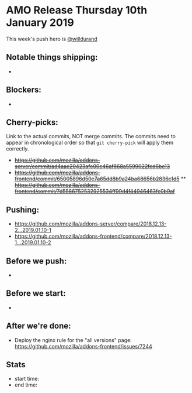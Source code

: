 # AMO Release Thursday 10th January 2019

This week's push hero is [@willdurand](https://github.com/willdurand/)

## Notable things shipping:

*

## Blockers:

*

## Cherry-picks:

Link to the actual commits, NOT merge commits. The commits need to appear
in chronological order so that `git cherry-pick` will apply them correctly.

* ~~https://github.com/mozilla/addons-server/commit/ad4aae20423afe00c46af868a5599022fcd6be13~~
* ~~https://github.com/mozilla/addons-frontend/commit/65005896d50e7a65dd8b9a24ba68656b2836c1d5~~
** ~~https://github.com/mozilla/addons-frontend/commit/7d5586752532925534ff99d4f44946463fc0b9af~~

## Pushing:

* https://github.com/mozilla/addons-server/compare/2018.12.13-2...2019.01.10-1
* https://github.com/mozilla/addons-frontend/compare/2018.12.13-1...2019.01.10-2


## Before we push:

*

## Before we start:

*

## After we're done:

* Deploy the nginx rule for the "all versions" page: https://github.com/mozilla/addons-frontend/issues/7244

## Stats

* start time:
* end time:
